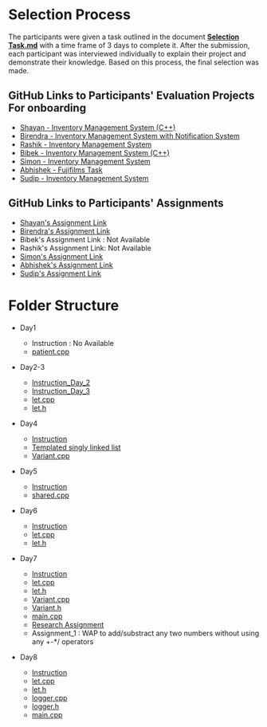 # Selection Process

The participants were given a task outlined in the document [**Selection Task.md**](https://github.com/bhattaroshan/cpp-training-module/blob/main/Selection%20Task.md) with a time frame of 3 days to complete it. After the submission, each participant was interviewed individually to explain their project and demonstrate their knowledge. Based on this process, the final selection was made.

## GitHub Links to Participants' Evaluation Projects For onboarding
- [Shayan - Inventory Management System (C++)](https://github.com/shayanbista/Inventory-management-system-c-)
- [Birendra - Inventory Management System with Notification System](https://github.com/boharabirendra/InventoryMangSysWithNotiSys?tab=readme-ov-file)
- [Rashik - Inventory Management System](https://github.com/Rashik977/Inventory-management-system)
- [Bibek - Inventory Management System (C++)](https://github.com/bibekthapa007/inventory-cpp)
- [Simon - Inventory Management System](https://github.com/simonchaudhary/InventoryManagementSystem)
- [Abhishek - Fujifilms Task](https://github.com/avyjyo11/fujifilms-task)
- [Sudip - Inventory Management System](https://github.com/sudiprajkunwar/inventory-management)

## GitHub Links to Participants' Assignments
- [Shayan's Assignment Link](https://github.com/shayanbista/cpp_training_assignments)
- [Birendra's Assignment Link](https://github.com/boharabirendra/cpp_training_assignments./tree/main)
- Bibek's Assignment Link : Not Available
- Rashik's Assignment Link: Not Available
- [Simon's Assignment Link](https://github.com/simonchaudhary/cpp_training_assignments)
- [Abhishek's Assignment Link](https://github.com/avyjyo11/cpp_training_assignments)
- [Sudip's Assignment Link](https://github.com/sudiprajkunwar/cpp_training_assignments)

# Folder Structure
- Day1
    - Instruction : No Available
    - [patient.cpp](https://github.com/bhattaroshan/cpp-training-module/blob/main/Day1/patient.cpp)

- Day2-3
    - [Instruction_Day_2](https://github.com/bhattaroshan/cpp-training-module/blob/main/Day2-3/day-2-instructions.md)
    - [Instruction_Day_3](https://github.com/bhattaroshan/cpp-training-module/blob/main/Day2-3/day-3-instructions.md)
    - [let.cpp](https://github.com/bhattaroshan/cpp-training-module/blob/main/Day2-3/let.cpp)
    - [let.h](https://github.com/bhattaroshan/cpp-training-module/blob/main/Day2-3/let.h)

- Day4
    - [Instruction](https://github.com/bhattaroshan/cpp-training-module/blob/main/Day4/day-4-instructions.md)
    - [Templated singly linked list](https://github.com/bhattaroshan/cpp-training-module/blob/main/Day4/templated_singly_linkedlist.cpp)
    - [Variant.cpp](https://github.com/bhattaroshan/cpp-training-module/blob/main/Day4/Variant.cpp)

- Day5
    - [Instruction](https://github.com/bhattaroshan/cpp-training-module/blob/main/Day5/day-5-instructions.md)
    - [shared.cpp](https://github.com/bhattaroshan/cpp-training-module/blob/main/Day5/shared.cpp)

- Day6
    - [Instruction](https://github.com/bhattaroshan/cpp-training-module/blob/main/Day6/day-6-instructions.md)
    - [let.cpp](https://github.com/bhattaroshan/cpp-training-module/blob/main/Day6/let.cpp)
    - [let.h](https://github.com/bhattaroshan/cpp-training-module/blob/main/Day6/let.h)

- Day7
    - [Instruction](https://github.com/bhattaroshan/cpp-training-module/blob/main/Day7/day-7-instructions.md)
    - [let.cpp](https://github.com/bhattaroshan/cpp-training-module/blob/main/Day7/let.cpp)
    - [let.h](https://github.com/bhattaroshan/cpp-training-module/blob/main/Day7/let.h)
    - [Variant.cpp](https://github.com/bhattaroshan/cpp-training-module/blob/main/Day7/Variant.cpp)
    - [Variant.h](https://github.com/bhattaroshan/cpp-training-module/blob/main/Day7/Variant.h)
    - [main.cpp](https://github.com/bhattaroshan/cpp-training-module/blob/main/Day7/main.cpp)
    - [Research Assignment](https://github.com/bhattaroshan/cpp-training-module/blob/main/Day7/topics-took-at.png)
    - Assignment_1 : WAP to add/substract any two numbers without using any +-*/ operators


- Day8
    - [Instruction](https://github.com/bhattaroshan/cpp-training-module/blob/main/Day8/day-8-instructions.md)
    - [let.cpp](https://github.com/bhattaroshan/cpp-training-module/blob/main/Day8/let.cpp)
    - [let.h](https://github.com/bhattaroshan/cpp-training-module/blob/main/Day8/let.h)
    - [logger.cpp](https://github.com/bhattaroshan/cpp-training-module/blob/main/Day8/logger.cpp)
    - [logger.h](https://github.com/bhattaroshan/cpp-training-module/blob/main/Day8/logger.h)
    - [main.cpp](https://github.com/bhattaroshan/cpp-training-module/blob/main/Day8/main.cpp)
